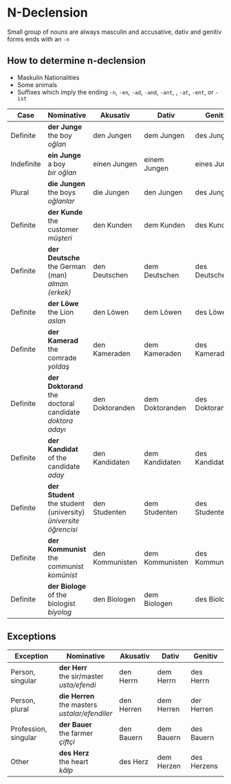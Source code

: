 # N-Declension

Small group of nouns are always masculin and accusative, dativ and genitiv forms ends with an `-n`

## How to determine n-declension
 - Maskulin Nationalities
 - Some animals
 - Suffixes which imply the ending `-n`, `-en`, `-ad`, `-and`, `-ant`, , `-at`, `-ent`, or `-ist`

Case | Nominative | Akusativ | Dativ | Genitiv
--- | --- | --- | --- | ---
Definite | **der Junge**<br>the boy<br>_oğlan_ | den Jungen | dem Jungen | des Jungen
Indefinite | **ein Junge**<br>a boy<br>_bir oğlan_ | einen Jungen | einem Jungen | eines Jungen
Plural | **die Jungen**<br>the boys<br>_oğlanlar_ | die Jungen | den Jungen | des Jungen
Definite | **der Kunde**<br>the customer<br>_müşteri_ | den Kunden | dem Kunden | des Kunden
Definite | **der Deutsche**<br>the German (man)<br>_alman (erkek)_ | den Deutschen | dem Deutschen | des Deutschen
Definite | **der Löwe**<br>the Lion<br>_aslan_ | den Löwen | dem Löwen | des Löwen
Definite | **der Kamerad**<br>the comrade<br>_yoldaş_ | den Kameraden | dem Kameraden | des Kameraden
Definite | **der Doktorand**<br>the doctoral candidate<br>_doktora adayı_ | den Doktoranden | dem Doktoranden | des Doktoranden
Definite | **der Kandidat**<br>of the candidate<br>_aday_ | den Kandidaten | dem Kandidaten | des Kandidaten
Definite | **der Student**<br>the student (university)<br>_üniversite öğrencisi_ | den Studenten | dem Studenten | des Studenten
Definite | **der Kommunist**<br>the communist<br>_komünist_ | den Kommunisten | dem Kommunisten | des Kommunisten
Definite | **der Biologe**<br>of the biologist<br>_biyolog_ | den Biologen | dem Biologen | des Biologen

## Exceptions

Exception | Nominative | Akusativ | Dativ | Genitiv
--- | --- | --- | --- | ---
Person, singular | **der Herr**<br>the sir/master<br>_usta/efendi_ | den Herrn | dem Herrn | des Herrn
Person, plural | **die Herren**<br>the masters<br>_ustalar/efendiler_ | den Herren | dem Herren | der Herren
Profession, singular | **der Bauer**<br>the farmer<br>_çiftçi_ | den Bauern | dem Bauern | des Bauern
Other | **des Herz**<br>the heart<br>_kâlp_ | des Herz | dem Herzen | des Herzens
